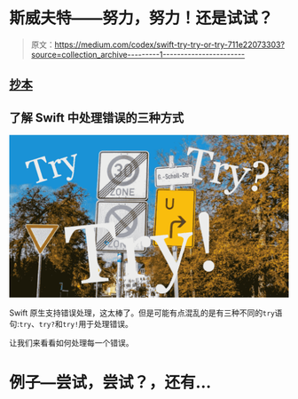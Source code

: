 # 斯威夫特——努力，努力！还是试试？

> 原文：<https://medium.com/codex/swift-try-try-or-try-711e22073303?source=collection_archive---------1----------------------->

## [抄本](http://medium.com/codex)

## 了解 Swift 中处理错误的三种方式

![](img/4b03e736b46fbd0b90b8fc489402734d.png)

Swift 原生支持错误处理，这太棒了。但是可能有点混乱的是有三种不同的`try`语句:`try`、`try?`和`try!`用于处理错误。

让我们来看看如何处理每一个错误。

# 例子—尝试，尝试？，还有…